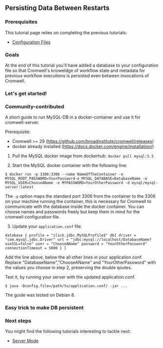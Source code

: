 ## Persisting Data Between Restarts

### Prerequisites

This tutorial page relies on completing the previous tutorials:

* [Configuration Files](ConfigurationFiles.md)

### Goals

At the end of this tutorial you'll have added a database to your configuration file so that Cromwell's knoweldge of workflow state and metadata for previous workflow executions is persisted even between invocations of Cromwell.

### Let's get started!


### Community-contributed 

A short guide to run MySQL-DB in a docker-container and use it for cromwell-server. 

Prerequisite:

* Cromwell >= 29 (https://github.com/broadinstitute/cromwell/releases)
* docker already installed (https://docs.docker.com/engine/installation/)

1. Pull the MySQL docker image from dockerhub:
`docker pull mysql:5.5`

2. Start the MySQL docker container with the following line:
```
$ docker run -p 3306:3306 --name NameOfTheContainer -e MYSQL_ROOT_PASSWORD=YourPassword-e MYSQL_DATABASE=DatabaseName -e MYSQL_USER=ChooseAName -e MYPASSWORD=YourOtherPassword -d mysql/mysql-server:latest
```
The `-p` option maps the standard port 3306 from the container to the 3306 on your machine running the container, this is necessary for Cromwell to communicate with the database inside the docker container. You can choose names and passwords freely but keep them in mind for the cromwell configuration file.

3. Update your `application.conf` file.

```
database { profile = "slick.jdbc.MySQLProfile$" db{ driver = "com.mysql.jdbc.Driver" url = "jdbc:mysql://localhost/DatabaseName?useSSL=false" user = "ChooseAName" password = "YourOtherPassword" connectionTimeout = 5000 } }
```
Add the line above, below the all other lines in your application.conf. Replace "DatabaseName","ChooseAName" and "YourOtherPassword" with the values you choose in step 2, preserving the double qoutes.

Test it, by running your server with the updated application.conf.
```
$ java -Dconfig.file=/path/to/application.conf/ -jar ...
```

The guide was tested on Debian 8.


### Easy trick to make DB persistent


### Next steps

You might find the following tutorials interesting to tackle next:

* [Server Mode](ServerMode.md)
